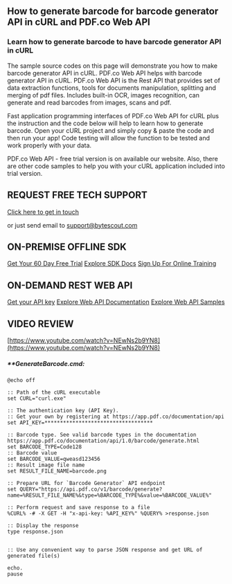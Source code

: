 ## How to generate barcode for barcode generator API in cURL and PDF.co Web API

### Learn how to generate barcode to have barcode generator API in cURL

The sample source codes on this page will demonstrate you how to make barcode generator API in cURL. PDF.co Web API helps with barcode generator API in cURL. PDF.co Web API is the Rest API that provides set of data extraction functions, tools for documents manipulation, splitting and merging of pdf files. Includes built-in OCR, images recognition, can generate and read barcodes from images, scans and pdf.

Fast application programming interfaces of PDF.co Web API for cURL plus the instruction and the code below will help to learn how to generate barcode. Open your cURL project and simply copy & paste the code and then run your app! Code testing will allow the function to be tested and work properly with your data.

PDF.co Web API - free trial version is on available our website. Also, there are other code samples to help you with your cURL application included into trial version.

## REQUEST FREE TECH SUPPORT

[Click here to get in touch](https://bytescout.zendesk.com/hc/en-us/requests/new?subject=PDF.co%20Web%20API%20Question)

or just send email to [support@bytescout.com](mailto:support@bytescout.com?subject=PDF.co%20Web%20API%20Question) 

## ON-PREMISE OFFLINE SDK 

[Get Your 60 Day Free Trial](https://bytescout.com/download/web-installer?utm_source=github-readme)
[Explore SDK Docs](https://bytescout.com/documentation/index.html?utm_source=github-readme)
[Sign Up For Online Training](https://academy.bytescout.com/)


## ON-DEMAND REST WEB API

[Get your API key](https://pdf.co/documentation/api?utm_source=github-readme)
[Explore Web API Documentation](https://pdf.co/documentation/api?utm_source=github-readme)
[Explore Web API Samples](https://github.com/bytescout/ByteScout-SDK-SourceCode/tree/master/PDF.co%20Web%20API)

## VIDEO REVIEW

[https://www.youtube.com/watch?v=NEwNs2b9YN8](https://www.youtube.com/watch?v=NEwNs2b9YN8)




<!-- code block begin -->

##### ****GenerateBarcode.cmd:**
    
```
@echo off

:: Path of the cURL executable
set CURL="curl.exe"

:: The authentication key (API Key).
:: Get your own by registering at https://app.pdf.co/documentation/api
set API_KEY=***********************************

:: Barcode type. See valid barcode types in the documentation https://app.pdf.co/documentation/api/1.0/barcode/generate.html
set BARCODE_TYPE=Code128
:: Barcode value
set BARCODE_VALUE=qweasd123456
:: Result image file name
set RESULT_FILE_NAME=barcode.png

:: Prepare URL for `Barcode Generator` API endpoint
set QUERY="https://api.pdf.co/v1/barcode/generate?name=%RESULT_FILE_NAME%&type=%BARCODE_TYPE%&value=%BARCODE_VALUE%"

:: Perform request and save response to a file
%CURL% -# -X GET -H "x-api-key: %API_KEY%" %QUERY% >response.json

:: Display the response
type response.json


:: Use any convenient way to parse JSON response and get URL of generated file(s)

echo.
pause
```

<!-- code block end -->
